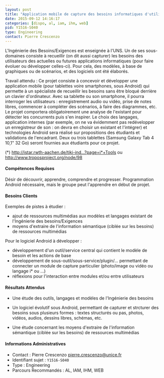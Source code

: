 ```yaml
---
layout: post
title: "Application mobile de capture des besoins informatiques d'utilisateurs non-informaticiens"
date: 2015-09-12 14:16:17
categories: [dispo, al, iam, ihm, web]
pid: Y1516-S040
type: Engineering
contact: Pierre Crescenzo
---
```

       
L'Ingénierie des Besoins/Exigences est enseignée à l'UNS. Un de ses sous-domaines consiste à recueillir (on dit aussi capturer) les besoins des utilisateurs des actuelles ou futures applications informatiques (pour faire évoluer ou développer celles-ci). Pour cela, des modèles, à base de graphiques ou de scénarios, et des logiciels ont été élaborés.

Travail attendu : Ce projet consiste à concevoir et développer une application mobile (pour tablettes voire smartphones, sous Android) qui permette à un spécialiste de recueillir les besoins sans être bloqué derrière un clavier d'ordinateur. Avec sa tablette ou son smartphone, il pourra interroger les utilisateurs : enregistrement audio ou vidéo, prise de notes libres, commencer à compléter des scénarios, à faire des diagrammes, etc. Le projet comportera obligatoirement une analyse de l'existant pour détecter les concurrents puis s'en inspirer. Le choix des langages, application internes (par exemple, on ne va évidemment pas redévelopper un enregistreur de son : on devra en choisir un existant et l'intégrer) et technologies Android sera réalisé sur propositions des étudiants et validations de l'encadrant. Deux ou trois tablettes (Samsung Galaxy Tab 4 10,1" 32 Go) seront fournies aux étudiants pour ce projet.

(*) http://istar.rwth-aachen.de/tiki-ind...?page=i*+Tools ou http://www.troposproject.org/node/98

#### Compétences Requises
Désir de découvrir, apprendre, comprendre et progresser. Programmation Android nécessaire, mais le groupe peut l'apprendre en début de projet.


#### Besoins Clients
Exemples de pistes à étudier :
- ajout de ressources multimédias aux modèles et langages existant de l'Ingénierie des besoins/Exigences
- moyens d'extraire de l'information sémantique  (ciblée sur les besoins) de ressources multimédias

Pour le logiciel Android à développer :
- développement d'un outil/service central qui contient le modèle de besoin et les actions de base
- développement de sous-outil/sous-service/plugin/... permettant de connecter un module de capture particulier (photo/image ou vidéo ou langage i* ou ...)
- réflexions pour l'interaction entre modules et/ou entre utilisateurs

#### Résultats Attendus
- Une étude des outils, langages et modèles de l'Ingénierie des besoins

- Un logiciel évolutif sous Android, permettant de capturer et strcturer des besoins sous plusieurs formes : textes structurés ou pas, photos, vidéos, audios, dessins libres, schémas, etc.

- Une étude concernant les moyens d'extraire de l'information sémantique (ciblée sur les besoins) de ressources multimédias
     

#### Informations Administratives
  * Contact : Pierre Crescenzo <pierre.crescenzo@unice.fr>
  * Identifiant sujet : `Y1516-S040`
  * Type : Engineering
  * Parcours Recommandés : AL, IAM, IHM, WEB
     